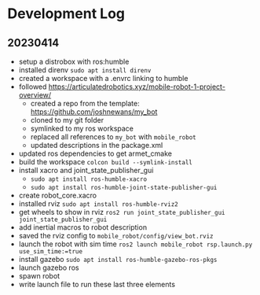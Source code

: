 # Development Log

## 20230414

- setup a distrobox with ros:humble
- installed direnv ```sudo apt install direnv```
- created a workspace with a .envrc linking to humble
- followed <https://articulatedrobotics.xyz/mobile-robot-1-project-overview/>
  - created a repo from the template: <https://github.com/joshnewans/my_bot>
  - cloned to my git folder
  - symlinked to my ros workspace
  - replaced all references to ```my_bot``` with ```mobile_robot```
  - updated descriptions in the package.xml
- updated ros dependencies to get armet_cmake
- build the workspace ```colcon build --symlink-install```
- install xacro and joint_state_publisher_gui
  - ```sudo apt install ros-humble-xacro```
  - ```sudo apt install ros-humble-joint-state-publisher-gui```
- create robot_core.xacro
- installed rviz ```sudo apt install ros-humble-rviz2```
- get wheels to show in rviz ```ros2 run joint_state_publisher_gui joint_state_publisher_gui```
- add inertial macros to robot description
- saved the rviz config to ```mobile_robot/config/view_bot.rviz```
- launch the robot with sim time ```ros2 launch mobile_robot rsp.launch.py use_sim_time:=true```
- install gazebo ```sudo apt install ros-humble-gazebo-ros-pkgs```
- launch gazebo ros
- spawn robot
- write launch file to run these last three elements
